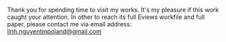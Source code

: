 Thank you for spending time to visit my works. It's my pleasure if this work caught your attention. In other to reach its full Eviews workfile and full paper, please contact me via email address: linh.nguyentmpoland@gmail.com

